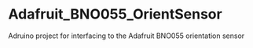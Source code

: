 # Adafruit_BNO055_OrientSensor
Adruino project for interfacing to the Adafruit BNO055 orientation sensor
